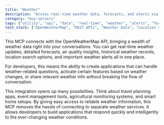 ```yaml
---
title: "Weather"
description: "Access real-time weather data, forecasts, and alerts via OpenWeatherMap API for accurate weather information during conversations."
category: "mcp-servers"
tags: ["utility", "api", "data", "real-time", "weather", "alerts", "forecasts", "air quality", "location services"]
tech_stack: ["OpenWeatherMap", "REST APIs", "Weather Data", "Location Services", "Real-time Data", "Air Quality Data"]
---
```


This MCP connects with the OpenWeatherMap API, bringing a wealth of weather data right into your conversations. You can get real-time weather updates, detailed forecasts, air quality insights, historical weather records, location search options, and important weather alerts all in one place.

For developers, this means the ability to create applications that can handle weather-related questions, activate certain features based on weather changes, or share relevant weather info without breaking the flow of conversation.

This integration opens up many possibilities. Think about travel planning apps, event management tools, agricultural monitoring systems, and smart home setups. By giving easy access to reliable weather information, this MCP removes the hassle of connecting to separate weather services. It allows developers to build applications that respond quickly and intelligently to the ever-changing weather conditions.
